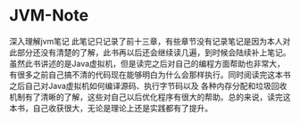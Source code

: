 # JVM-Note
深入理解jvm笔记
  此笔记只记录了前十三章，有些章节没有记录笔记是因为本人对此部分还没有清楚的了解，此书再以后还会继续读几遍，到时候会陆续补上笔记。
  虽然此书讲述的是Java虚拟机，但是读完之后对自己的编程方面帮助也非常大，有很多之前自己搞不清的代码现在能够明白为什么会那样执行。同时阅读完这本书之后自己对Java虚拟机如何编译源码、执行字节码以及
各种内存分配和垃圾回收机制有了清晰的了解，这些对自己以后优化程序有很大的帮助。总的来说，读完这本书，自己收获很大，无论是理论上还是实践都有了提升。
